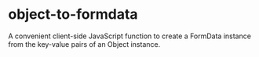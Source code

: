 # object-to-formdata
 A convenient client-side JavaScript function to create a FormData instance from the key-value pairs of an Object instance.
